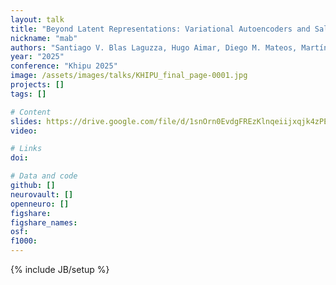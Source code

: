 ```yaml
---
layout: talk
title: "Beyond Latent Representations: Variational Autoencoders and Saliency Maps for Alzheimer’s Disease Classification"
nickname: "mab"
authors: "Santiago V. Blas Laguzza, Hugo Aimar, Diego M. Mateos, Martín Belzunce"
year: "2025"
conference: "Khipu 2025"
image: /assets/images/talks/KHIPU_final_page-0001.jpg
projects: []
tags: []

# Content
slides: https://drive.google.com/file/d/1snOrn0EvdgFREzKlnqeiijxqjk4zPE8u/view?usp=sharing
video:

# Links
doi:

# Data and code
github: []
neurovault: []
openneuro: []
figshare:
figshare_names:
osf:
f1000:
---
```

{% include JB/setup %}
